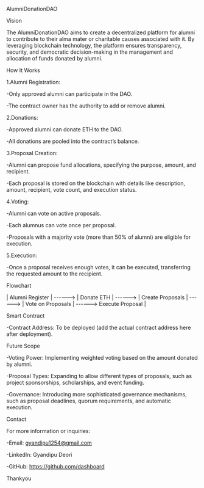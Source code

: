 AlumniDonationDAO

Vision

The AlumniDonationDAO aims to create a decentralized platform for alumni to contribute to their alma mater or charitable causes associated with it. By leveraging blockchain technology, the platform ensures transparency, security, and democratic decision-making in the management and allocation of funds donated by alumni.

   How It Works

1.Alumni Registration:

-Only approved alumni can participate in the DAO.

-The contract owner has the authority to add or remove alumni.

2.Donations:

-Approved alumni can donate ETH to the DAO.

-All donations are pooled into the contract’s balance.

3.Proposal Creation:

-Alumni can propose fund allocations, specifying the purpose, amount, and recipient.

-Each proposal is stored on the blockchain with details like description, amount, recipient, vote count, and execution status.

4.Voting:

-Alumni can vote on active proposals.

-Each alumnus can vote once per proposal.

-Proposals with a majority vote (more than 50% of alumni) are eligible for execution.

5.Execution:

-Once a proposal receives enough votes, it can be executed, transferring the requested amount to the recipient.

  Flowchart



|  Alumni Register |  ------>  |  Donate ETH        |  ------>  |  Create Proposals  |  ------> |  Vote on Proposals | ------> Execute Proposal |

  
  Smart Contract

-Contract Address: To be deployed (add the actual contract address here after deployment).
  
  Future Scope

-Voting Power: Implementing weighted voting based on the amount donated by alumni.

-Proposal Types: Expanding to allow different types of proposals, such as project sponsorships, scholarships, and event funding.

-Governance: Introducing more sophisticated governance mechanisms, such as proposal deadlines, quorum requirements, and automatic execution.

  Contact

For more information or inquiries:

-Email: gyandipu1254@gmail.com

-LinkedIn: Gyandipu Deori

-GitHub: https://github.com/dashboard

  Thankyou





